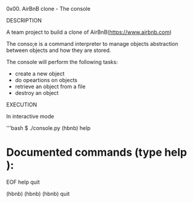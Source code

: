 0x00. AirBnB clone - The console

DESCRIPTION

A team project to build a clone of AirBnB(https://www.airbnb.com)

The conso;e is a command interpreter to manage objects abstraction between objects and how they are stored.

The console will perform the following tasks:

* create a new object
* do opeartions on objects
* retrieve an object from a file
* destroy an object

EXECUTION

In interactive mode

'''bash
$ ./console.py
(hbnb) help

Documented commands (type help <topic>):
========================================
EOF  help  quit

(hbnb) 
(hbnb) 
(hbnb) quit

